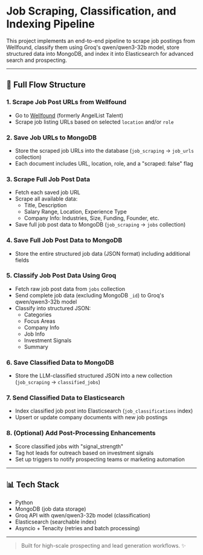 # Job Scraping, Classification, and Indexing Pipeline

This project implements an end-to-end pipeline to scrape job postings from Wellfound, classify them using Groq's qwen/qwen3-32b model, store structured data into MongoDB, and index it into Elasticsearch for advanced search and prospecting.

---

## 🔄 Full Flow Structure

### 1. Scrape Job Post URLs from Wellfound
- Go to [Wellfound](https://wellfound.com) (formerly AngelList Talent)
- Scrape job listing URLs based on selected `location` and/or `role`

### 2. Save Job URLs to MongoDB
- Store the scraped job URLs into the database (`job_scraping` -> `job_urls` collection)
- Each document includes URL, location, role, and a "scraped: false" flag

### 3. Scrape Full Job Post Data
- Fetch each saved job URL
- Scrape all available data:
  - Title, Description
  - Salary Range, Location, Experience Type
  - Company Info: Industries, Size, Funding, Founder, etc.
- Save full job post data to MongoDB (`job_scraping` -> `jobs` collection)

### 4. Save Full Job Post Data to MongoDB
- Store the entire structured job data (JSON format) including additional fields

### 5. Classify Job Post Data Using Groq
- Fetch raw job post data from `jobs` collection
- Send complete job data (excluding MongoDB `_id`) to Groq's qwen/qwen3-32b model
- Classify into structured JSON:
  - Categories
  - Focus Areas
  - Company Info
  - Job Info
  - Investment Signals
  - Summary

### 6. Save Classified Data to MongoDB
- Store the LLM-classified structured JSON into a new collection (`job_scraping` -> `classified_jobs`)

### 7. Send Classified Data to Elasticsearch
- Index classified job post into Elasticsearch (`job_classifications` index)
- Upsert or update company documents with new job postings

### 8. (Optional) Add Post-Processing Enhancements
- Score classified jobs with "signal_strength"
- Tag hot leads for outreach based on investment signals
- Set up triggers to notify prospecting teams or marketing automation

---

## 📊 Tech Stack

- Python
- MongoDB (job data storage)
- Groq API with qwen/qwen3-32b model (classification)
- Elasticsearch (searchable index)
- Asyncio + Tenacity (retries and batch processing)

---

> Built for high-scale prospecting and lead generation workflows. ✨